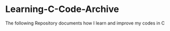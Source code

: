 # Learning-C-Code-Archive
The following Repository documents how I learn and improve my codes in C

